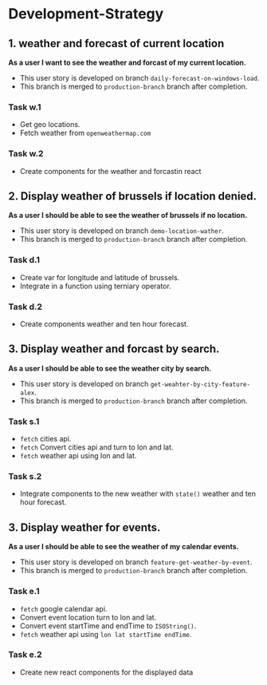 # Development-Strategy

## 1. weather and forecast of current location

**As a user I want to see the weather and forcast of my current location.**

- This user story is developed on branch `daily-forecast-on-windows-load`.
- This branch is merged to `production-branch` branch after completion.

### Task w.1

- Get geo locations.
- Fetch weather from `openweathermap.com`

### Task w.2

- Create components for the weather and forcastin react

## 2. Display weather of brussels if location denied.

**As a user I should be able to see the weather of brussels if no location.**

- This user story is developed on branch `demo-location-wather`.
- This branch is merged to `production-branch` branch after completion.

### Task d.1

- Create var for longitude and latitude of brussels.
- Integrate in a function using terniary operator.

### Task d.2

- Create components weather and ten hour forecast.

## 3. Display weather and forcast by search.

**As a user I should be able to see the weather city by search.**

- This user story is developed on branch `get-weahter-by-city-feature-alex`.
- This branch is merged to `production-branch` branch after completion.

### Task s.1

- `fetch` cities api.
- `fetch` Convert cities api and turn to lon and lat.
- `fetch` weather api using lon and lat.

### Task s.2

- Integrate components to the new weather with `state()` weather and ten hour
  forecast.

## 3. Display weather for events.

**As a user I should be able to see the weather of my calendar events.**

- This user story is developed on branch `feature-get-weather-by-event`.
- This branch is merged to `production-branch` branch after completion.

### Task e.1

- `fetch` google calendar api.
- Convert event location turn to lon and lat.
- Convert event startTime and endTime to `ISOString()`.
- `fetch` weather api using `lon lat startTime endTime`.

### Task e.2

- Create new react components for the displayed data
